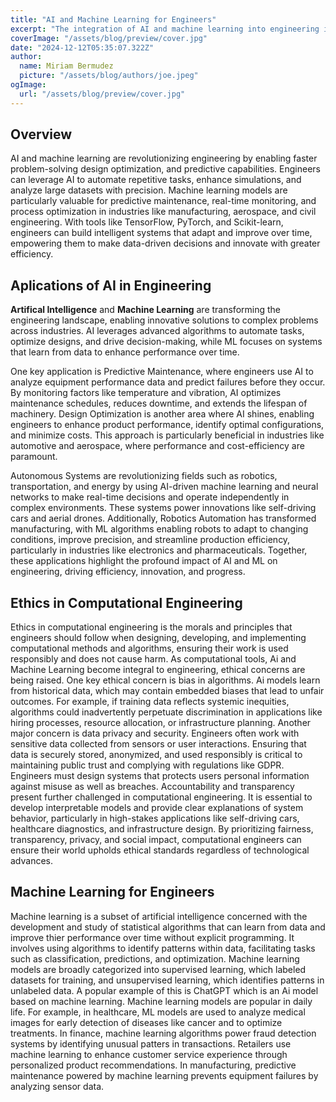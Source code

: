 ```yaml
---
title: "AI and Machine Learning for Engineers"
excerpt: "The integration of AI and machine learning into engineering is transforming the way problems are solved and designs are optimized. This sections explores the practical applications of AI across various engineering disciplines. "
coverImage: "/assets/blog/preview/cover.jpg"
date: "2024-12-12T05:35:07.322Z"
author:
  name: Miriam Bermudez
  picture: "/assets/blog/authors/joe.jpeg"
ogImage:
  url: "/assets/blog/preview/cover.jpg"
---
```


## Overview
AI and machine learning are revolutionizing engineering by enabling faster problem-solving design optimization, and predictive capabilities. Engineers can leverage AI to automate repetitive tasks, enhance simulations, and analyze large datasets with precision. Machine learning models are particularly valuable for predictive maintenance, real-time monitoring, and process optimization in industries like manufacturing, aerospace, and civil engineering. With tools like TensorFlow, PyTorch, and Scikit-learn, engineers can build intelligent systems that adapt and improve over time, empowering them to make data-driven decisions and innovate with greater efficiency.


## Aplications of AI in Engineering

**Artifical Intelligence** and **Machine Learning** are transforming the engineering landscape, enabling innovative solutions to complex problems across industries. AI leverages advanced algorithms to automate tasks, optimize designs, and drive decision-making, while ML focuses on systems that learn from data to enhance performance over time.

One key application is Predictive Maintenance, where engineers use AI to analyze equipment performance data and predict failures before they occur. By monitoring factors like temperature and vibration, AI optimizes maintenance schedules, reduces downtime, and extends the lifespan of machinery. Design Optimization is another area where AI shines, enabling engineers to enhance product performance, identify optimal configurations, and minimize costs. This approach is particularly beneficial in industries like automotive and aerospace, where performance and cost-efficiency are paramount.

Autonomous Systems are revolutionizing fields such as robotics, transportation, and energy by using AI-driven machine learning and neural networks to make real-time decisions and operate independently in complex environments. These systems power innovations like self-driving cars and aerial drones. Additionally, Robotics Automation has transformed manufacturing, with ML algorithms enabling robots to adapt to changing conditions, improve precision, and streamline production efficiency, particularly in industries like electronics and pharmaceuticals. Together, these applications highlight the profound impact of AI and ML on engineering, driving efficiency, innovation, and progress.

## Ethics in Computational Engineering 

Ethics in computational engineering is the morals and principles that engineers should follow when designing, developing, and implementing computational methods and algorithms, ensuring their work is used responsibly and does not cause harm. As computational tools, Ai and Machine Learning become integral to engineering, ethical concerns are being raised. One key ethical concern is bias in algorithms. Ai models learn from historical data, which may contain embedded biases that lead to unfair outcomes. For example, if training data reflects systemic inequities, algorithms could inadvertently perpetuate discrimination in applications like hiring processes, resource allocation, or infrastructure planning. Another major concern is data privacy and security. Engineers often work with sensitive data collected from sensors or user interactions. Ensuring that data is securely stored, anonymized, and used responsibly is critical to maintaining public trust and complying with regulations like GDPR. Engineers must design systems that protects users personal information against misuse as well as breaches.
Accountability and transparency present further challenged in computational engineering. It is essential to develop interpretable models and provide clear explanations of system behavior, particularly in high-stakes applications like self-driving cars, healthcare diagnostics, and infrastructure design.
By prioritizing fairness, transparency, privacy, and social impact, computational engineers can ensure their world upholds ethical standards regardless of technological advances.

## Machine Learning for Engineers

Machine learning is a subset of artificial intelligence concerned with the development and study of statistical algorithms that can learn from data and improve thier performance over time without explicit programming. It involves using algorithms to identify patterns within data, facilitating tasks such as classification, predictions, and optimization. Machine learning models are broadly categorized into supervised learning, which labeled datasets for training, and unsupervised learning, which identifies patterns in unlabeled data. A popular example of this is ChatGPT which is an Ai model based on machine learning. Machine learning models are popular in daily life. For example, in healthcare, ML models are used to analyze medical images for early detection of diseases like cancer and to optimize treatments. In finance, machine learning algorithms power fraud detection systems by identifying unusual patters in transactions. Retailers use machine learning to enhance customer service experience through personalized product recommendations. In manufacturing, predictive maintenance powered by machine learning prevents equipment failures by analyzing sensor data. 
